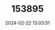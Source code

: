 ---
title: "153895"
category: "Orconectes rhoadesi"
draft: false
date: 2024-02-22 13:03:51
languages:
  English: ["Fishhook Crayfish"]
---